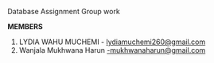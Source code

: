 Database Assignment Group work

**MEMBERS**
1. LYDIA WAHU MUCHEMI - lydiamuchemi260@gmail.com
2. Wanjala Mukhwana Harun -mukhwanaharun@gmail.com
